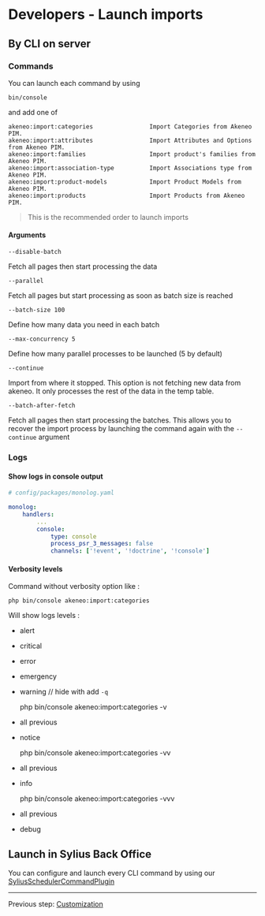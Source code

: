# Developers - Launch imports

## By CLI on server

### Commands

You can launch each command by using 

```shell
bin/console 
```

and add one of

    akeneo:import:categories                Import Categories from Akeneo PIM.
    akeneo:import:attributes                Import Attributes and Options from Akeneo PIM.
    akeneo:import:families                  Import product's families from Akeneo PIM.
    akeneo:import:association-type          Import Associations type from Akeneo PIM.
    akeneo:import:product-models            Import Product Models from Akeneo PIM.
    akeneo:import:products                  Import Products from Akeneo PIM.

> This is the recommended order to launch imports

#### Arguments

`--disable-batch`

Fetch all pages then start processing the data

`--parallel`

Fetch all pages but start processing as soon as batch size is reached

`--batch-size 100`

Define how many data you need in each batch

`--max-concurrency 5`

Define how many parallel processes to be launched (5 by default)

`--continue`

Import from where it stopped.
This option is not fetching new data from akeneo.
It only processes the rest of the data in the temp table.

`--batch-after-fetch`

Fetch all pages then start processing the batches.
This allows you to recover the import process by launching the command again with the `--continue` argument

### Logs

#### Show logs in console output

```yaml
# config/packages/monolog.yaml

monolog:
    handlers:
        ...
        console:
            type: console
            process_psr_3_messages: false
            channels: ['!event', '!doctrine', '!console']

```

#### Verbosity levels

Command without verbosity option like :

    php bin/console akeneo:import:categories
    
Will show logs levels :
- alert
- critical
- error
- emergency
- warning // hide with add `-q` 


    php bin/console akeneo:import:categories -v
    
- all previous
- notice


    php bin/console akeneo:import:categories -vv
    
- all previous
- info


    php bin/console akeneo:import:categories -vvv

- all previous
- debug

## Launch in Sylius Back Office

You can configure and launch every CLI command by using our [SyliusSchedulerCommandPlugin](https://github.com/synolia/SyliusSchedulerCommandPlugin)

---

Previous step: [Customization](CUSTOMIZE.md)
